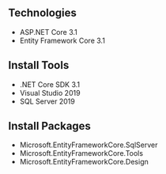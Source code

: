 ## Technologies
- ASP.NET Core 3.1
- Entity Framework Core 3.1
## Install Tools
- .NET Core SDK 3.1
- Visual Studio 2019
- SQL Server 2019
## Install Packages
- Microsoft.EntityFrameworkCore.SqlServer
- Microsoft.EntityFrameworkCore.Tools
- Microsoft.EntityFrameworkCore.Design
